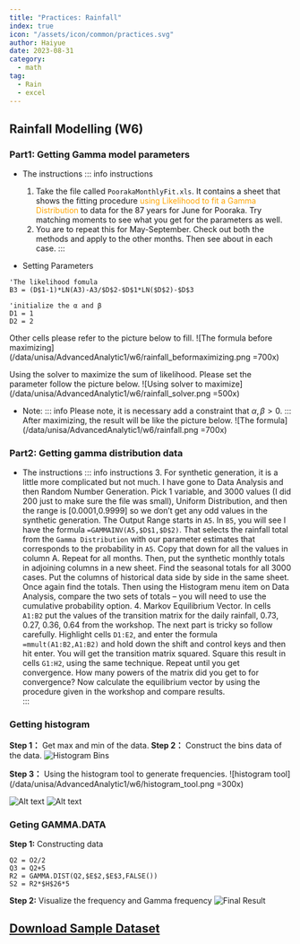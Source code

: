 ```yaml
---
title: "Practices: Rainfall"
index: true
icon: "/assets/icon/common/practices.svg"
author: Haiyue
date: 2023-08-31
category:
  - math
tag:
  - Rain 
  - excel
---
```


## Rainfall Modelling (W6)
### Part1: Getting Gamma model parameters
* The instructions
    ::: info instructions
    1.	Take the file called `PoorakaMonthlyFit.xls`.  It contains a sheet that shows the fitting procedure <span style="color:orange">using Likelihood to fit a Gamma Distribution</span> to data for the 87 years for June for Pooraka.  Try matching moments to see what you get for the parameters as well. 
    2.	You are to repeat this for May-September.  Check out both the methods and apply to the other months.  Then see about in each case.
    :::

* Setting Parameters
``` VBA
'The likelihood fomula
B3 = (D$1-1)*LN(A3)-A3/$D$2-$D$1*LN($D$2)-$D$3

'initialize the α and β
D1 = 1
D2 = 2
```
Other cells please refer to the picture below to fill.
![The formula before maximizing](/data/unisa/AdvancedAnalytic1/w6/rainfall_beformaximizing.png =700x)

Using the solver to maximize the sum of likelihood. Please set the parameter follow the picture below.
![Using solver to maximize](/data/unisa/AdvancedAnalytic1/w6/rainfall_solver.png =500x)
* Note:
    ::: info
    Please note, it is necessary add a constraint that $\alpha, \beta > 0$.
    :::
After maximizing, the result will be like the picture below.
![The formula](/data/unisa/AdvancedAnalytic1/w6/rainfall.png =700x)

### Part2: Getting gamma distribution data
* The instructions
    ::: info instructions
    3.	For synthetic generation, it is a little more complicated but not much.  I have gone to Data Analysis and then Random Number Generation.  Pick 1 variable, and 3000 values (I did 200 just to make sure the file was small), Uniform Distribution, and then the range is [0.0001,0.9999] so we don’t get any odd values in the synthetic generation.  The Output Range starts in `A5`.  In `B5`, you will see I have the formula `=GAMMAINV(A5,$D$1,$D$2)`.  That selects the rainfall total from the `Gamma Distribution` with our parameter estimates that corresponds to the probability in `A5`.  Copy that down for all the values in column A.  Repeat for all months.  Then, put the synthetic monthly totals in adjoining columns in a new sheet.  Find the seasonal totals for all 3000 cases.  Put the columns of historical data side by side in the same sheet.  Once again find the totals.  Then using the Histogram menu item on Data Analysis, compare the two sets of totals – you will need to use the cumulative probability option.
    4.	Markov Equilibrium Vector.  In cells `A1:B2` put the values of the transition matrix for the daily rainfall, 0.73, 0.27, 0.36, 0.64 from the workshop.  The next part is tricky so follow carefully.  Highlight cells `D1:E2`, and enter the formula `=mmult(A1:B2,A1:B2)` and hold down the shift and control keys and then hit enter.  You will get the transition matrix squared.  Square this result in cells `G1:H2`, using the same technique.  Repeat until you get convergence.  How many powers of the matrix did you get to for convergence? Now calculate the equilibrium vector by using the procedure given in the workshop and compare results.  
    :::

### Getting histogram
**Step 1：** Get max and min of the data.
**Step 2：** Construct the bins data of the data.
    ![Histogram Bins](/data/unisa/AdvancedAnalytic1/w6/histogram_bins.png)

**Step 3：** Using the histogram tool to generate frequencies.
![histogram tool](/data/unisa/AdvancedAnalytic1/w6/histogram_tool.png =300x)

![Alt text](/data/unisa/AdvancedAnalytic1/w6/histogram_tool_parameters.png)
![Alt text](/data/unisa/AdvancedAnalytic1/w6/histogram_result.png)


### Geting GAMMA.DATA
**Step 1:** Constructing data
``` VBA
Q2 = O2/2
Q3 = Q2+5
R2 = GAMMA.DIST(Q2,$E$2,$E$3,FALSE())
S2 = R2*$H$26*5
```
**Step 2:** Visualize the frequency and Gamma frequency
![Final Result](/data/unisa/AdvancedAnalytic1/w6/FrequencyAndGammaFrequency.png)


## [Download Sample Dataset](/data/unisa/AdvancedAnalytic1/w6/PoorakaMonthlyFit.xlsx)
